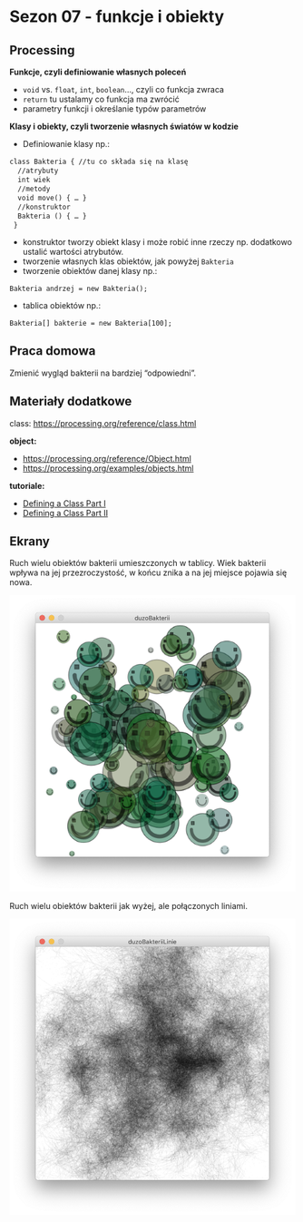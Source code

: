 # Sezon 07 - funkcje i obiekty

## Processing

**Funkcje, czyli definiowanie własnych poleceń**
- `void` vs. `float`, `int`, `boolean`…, czyli co funkcja zwraca 
- `return` tu ustalamy co funkcja ma zwrócić
- parametry funkcji i określanie typów parametrów

**Klasy i obiekty, czyli tworzenie własnych światów w kodzie**
- Definiowanie klasy np.:
```Processing
class Bakteria { //tu co składa się na klasę
  //atrybuty
  int wiek
  //metody
  void move() { … } 
  //konstruktor
  Bakteria () { … }
 }
```
- konstruktor tworzy obiekt klasy i może  robić inne rzeczy np. dodatkowo ustalić wartości atrybutów. 
- tworzenie własnych klas obiektów, jak powyżej `Bakteria`
- tworzenie obiektów danej klasy np.:
```Processing
Bakteria andrzej = new Bakteria();
```
- tablica obiektów np.:
```Processing
Bakteria[] bakterie = new Bakteria[100];
```

## Praca domowa
Zmienić wygląd bakterii na bardziej “odpowiedni”.

## Materiały dodatkowe
class: https://processing.org/reference/class.html

**object:**
- https://processing.org/reference/Object.html
- https://processing.org/examples/objects.html

**tutoriale:**
- [Defining a Class Part I](https://youtu.be/lmgcMPRa1qw)
- [Defining a Class Part II](https://youtu.be/XwfOVFelLoo)

## Ekrany

Ruch wielu obiektów bakterii umieszczonych w tablicy. Wiek bakterii wpływa na jej przezroczystość, w końcu znika a na jej miejsce pojawia się nowa.

![](duzoBakterii.png)

Ruch wielu obiektów bakterii jak wyżej, ale połączonych liniami.

![](duzoBakteriiLinie.png)
